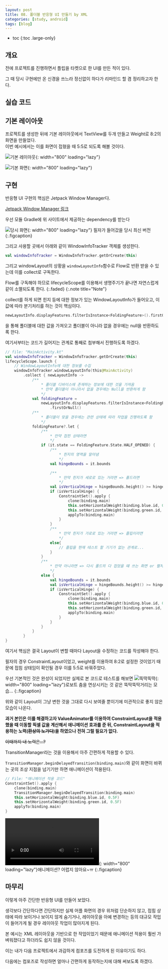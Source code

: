 ```yaml
---
layout: post
title: 08. 폴더블 반응형 UI 만들기 by XML
categories: [study, android]
tags: [blog]
---
```


- toc
{:toc .large-only}

## 개요

전에 프로젝트를 진행하면서 플립을 타켓으로 한 UI를 만든 적이 있다.

그 때 당시 구현에만 온 신경을 쓰느라 정신없이 하다가 리마인드 할 겸 정리하고자 한다.

## 실습 코드
<a href="https://github.com/HangeulMansae/FlexMode" title="GitHub" class="no-mark-external" target="_blank" style="width: 3rem; height: 4rem; font-size: 1.4rem; line-height: 3rem; border-bottom-width: 2px;
    border-bottom-style: solid; text-decoration: none; padding: 0 0 .5rem 0;"> 
    <span class="icon-github"></span>
</a>

## 기본 레이아웃

프로젝트를 생성한 뒤에 기본 레이아웃에서 TextView를 두개 만들고 Weight로 8:2의 화면을 만들었다.     
이번 예시에서는 이를 화면이 접혔을 때 5:5로 되도록 해볼 것이다.

![기본 레이아웃](/assets/img/study/android/폴더블%20반응형%20UI%20만들기%20by%20XML/기본%20레이아웃.jpg){: width="800" loading="lazy"}

![기본 화면](/assets/img/study/android/폴더블%20반응형%20UI%20만들기%20by%20XML/펼쳤을%20때%20기본%20화면.jpg){: width="800" loading="lazy"}

## 구현

반응형 UI 구현의 핵심은 Jetpack Window Manager다.

[Jetpack Window Manager 링크](https://developer.android.com/jetpack/androidx/releases/window?hl=ko#kts)

우선 모듈 Gradle에 위 사이트에서 제공하는 dependency를 받는다

![당시 화면](/assets/img/study/android/폴더블%20반응형%20UI%20만들기%20by%20XML/JetpackWindow사이트.jpg){: width="800" loading="lazy"}
필자가 들어갔을 당시 최신 버전
{:.figcaption}

그리고 사용할 곳에서 아래와 같이 WindowInfoTracker 객체를 생성한다.

~~~kotlin
val windowInfoTracker = WindowInfoTracker.getOrCreate(this)
~~~

그리고 windowLayout의 상황을 `windowLayoutInfo`함수로 Flow로 반환 받을 수 있는데 이를 collect로 구독한다.

Flow를 구독해야 하므로 lifecycleScope를 이용해서 생명주기가 끝나면 자연스럽게 같이 소멸되도록 한다.
{:.faded}
{:.note title="Note"}

collect를 하게 되면 힌지 등에 대한 정보가 있는 WindowLayoutInfo가 들어오고, 이 값에 따라 분기처리를 하는 것이 핵심이다.

~~~kotlin
newLayoutInfo.displayFeatures.filterIsInstance<FoldingFeature>().firstOrNull()
~~~
을 통해 폴더블에 대한 값을 가져오고 폴더블이 아니라 없을 경우에는 null을 반환하도록 한다.

여기서부터는 코드가 길어지는 관계로 통째로 첨부해서 진행하도록 하겠다.

~~~kotlin
// file: "MainActivity.kt"
val windowInfoTracker = WindowInfoTracker.getOrCreate(this)
lifecycleScope.launch {
    // WindowLayoutInfo에 대한 정보를 수집
    windowInfoTracker.windowLayoutInfo(this@MainActivity)
        .collect { newLayoutInfo ->
            /**
                * 폴더블 디바이스에 존재하는 정보에 대한 것을 가져옴
                * 만약 폴더블이 아니라서 없을 경우에는 Null을 반환하게 함
                */
            val foldingFeature =
                newLayoutInfo.displayFeatures.filterIsInstance<FoldingFeature>()
                    .firstOrNull()
            /**
                * 폴더블이 맞을 경우에는 관련 상태에 따라 작업을 진행하도록 함
                */
            foldingFeature?.let {
                /**
                    * 만약 접힌 상태라면
                    */
                if (it.state == FoldingFeature.State.HALF_OPENED) {
                    /**
                        * 힌지의 영역을 알아냄
                        */
                    val hingeBounds = it.bounds

                    /**
                        * 만약 힌지가 세로로 있는 거라면 => 폴드라면
                        */
                    val isVerticalHinge = hingeBounds.height() >= hingeBounds.width()
                    if (isVerticalHinge) {
                        ConstraintSet().apply {
                            clone(binding.main)
                            this.setHorizontalWeight(binding.blue.id, 0.5F)
                            this.setHorizontalWeight(binding.green.id, 0.5F)
                            applyTo(binding.main)
                        }
                    }
                    /**
                        * 만약 힌지가 가로로 있는 거라면 => 플립이라면
                        */
                    else{
                        // 플립을 현재 테스트 할 기기가 없는 관계로...
                    }
                }
                /**
                    * 만약 아니라면 => 다시 폴드의 다 접었을 떄 쓰는 화면 or 펼쳐진 상태라면 원래대로 복구
                    */
                else {
                    val hingeBounds = it.bounds
                    val isVerticalHinge = hingeBounds.height() >= hingeBounds.width()
                    if (isVerticalHinge) {
                        ConstraintSet().apply {
                            clone(binding.main)
                            this.setHorizontalWeight(binding.blue.id, 0.8F)
                            this.setHorizontalWeight(binding.green.id, 0.2F)
                            applyTo(binding.main)
                        }
                    }
                }
            }
        }
}
~~~

여기서 핵심은 결국 Layout이 변할 때마다 Layout을 수정하는 코드를 작성해야 한다.

필자의 경우 ConstraintLayout이었고, weight를 이용하여 8:2로 설정한 것이었기 때문에 접힘 상태임이 확인될 경우 이를 5:5로 바꿔주었다.

우선 기본적인 것은 완성이 되었지만 실제로 본 코드로 테스트를 해보면
![뚝딱뚝딱](/assets/img/study/android/폴더블%20반응형%20UI%20만들기%20by%20XML/1차%20완성.gif){: width="800" loading="lazy"}로보트 춤을 연상시키는 것 같은 뚝딱뚝딱거리는 모습...
{:.figcaption}

위와 같이 Layout이 그냥 변한 것을 그대로 다시 보여줄 뿐이기에 미관적으로 좋지 않은 모습이 나온다.

**과거 본인은 이를 해결하고자 ValueAnimator를 이용하여 ConstraintLayout을 적용했을 때 이동할 픽셀 값을 계산해서 애니메이션 효과를 준 뒤, ConstraintLayout을 적용하는 노력(~~환상의 노가다~~)을 하였으나 전혀 그럴 필요가 없다.**

~~이때까지 내 노력은...?~~

TransitionManager라는 것을 이용해서 아주 간편하게 적용할 수 있다.

`TransitionManager.beginDelayedTransition(binding.main)`와 같이 화면이 바뀌는 곳의 조상 지점을 넘기기만 하면 애니메이션이 적용된다.

~~~kotlin
// File: "애니메이션 적용 코드"
ConstraintSet().apply {
    clone(binding.main)
    TransitionManager.beginDelayedTransition(binding.main)
    this.setHorizontalWeight(binding.blue.id, 0.5F)
    this.setHorizontalWeight(binding.green.id, 0.5F)
    applyTo(binding.main)
}
~~~

<video src="/assets/img/study/android/폴더블%20반응형%20UI%20만들기%20by%20XML/2차%20완성.mp4" alt="ㅠㅠ" controls></video>{: width="800" loading="lazy"}애니메이션? 어렵지 않아요~ㅠ
{:.figcaption}

## 마무리
이렇게 아주 간단한 반응형 UI를 만들어 보았다.

생각보다 간단하다면 간단하지만 실제 어플 화면의 경우 위처럼 단순하지 않고, 접힘 상태에 따라 보이거나 보이지 않게 숨기거나, 레이아웃을 아예 변경하는 등의 대규모 작업이 들어가게 될 경우 레이아웃 작업이 많아지게 된다.

본 예시는 XML 레이아웃을 기반으로 한 작업이었기 때문에 애니메이션 적용이 훨씬 가벼워졌다고 하더라도 쉽지 않을 것이다.

이는 내가 다음 프로젝트에서 과감하게 컴포즈를 도전하게 된 이유이기도 하다.

다음에는 컴포즈로 작성하면 얼마나 간편하게 동작하는지에 대해 써보도록 하겠다.
